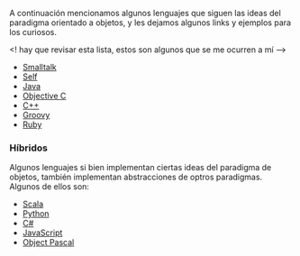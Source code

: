 A continuación mencionamos algunos lenguajes que siguen las ideas del paradigma orientado a objetos, y les dejamos algunos links y ejemplos para los curiosos.

&lt;! hay que revisar esta lista, estos son algunos que se me ocurren a mí --&gt;

-   [Smalltalk](smalltalk.md)
-   [Self](self.md)
-   [Java](java.md)
-   [Objective C](objective-c.md)
-   [C++](c--.md)
-   [Groovy](groovy.md)
-   [Ruby](ruby.md)

### Híbridos

Algunos lenguajes si bien implementan ciertas ideas del paradigma de objetos, también implementan abstracciones de optros paradigmas. Algunos de ellos son:

-   [Scala](scala.md)
-   [Python](python.md)
-   [C\#](c-.md)
-   [JavaScript](javascript.md)
-   [Object Pascal](http://en.wikipedia.org/wiki/Object_Pascal)


